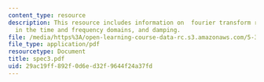 ```yaml
---
content_type: resource
description: This resource includes information on  fourier transform relations, parameters
  in the time and frequency domains, and damping.
file: /media/https%3A/open-learning-course-data-rc.s3.amazonaws.com/5-33-advanced-chemical-experimentation-and-instrumentation-fall-2007/29ac19ff892f0d6ed32f9644f24a37fd_spec3.pdf
file_type: application/pdf
resourcetype: Document
title: spec3.pdf
uid: 29ac19ff-892f-0d6e-d32f-9644f24a37fd
---
```

